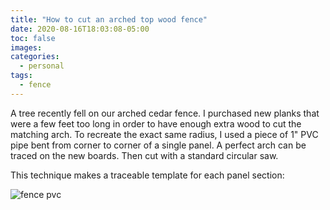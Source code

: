 ```yaml
---
title: "How to cut an arched top wood fence"
date: 2020-08-16T18:03:08-05:00
toc: false
images:
categories:
  - personal
tags: 
  - fence
---
```


A tree recently fell on our arched cedar fence.  I purchased new planks that were a few feet too long in order to have enough extra wood to cut the matching arch.   To recreate the exact same radius, I used a piece of 1" PVC pipe bent from corner to corner of a single panel.  A perfect arch can be traced on the new boards.  Then cut with a standard circular saw.

This technique makes a traceable template for each panel section:

![fence pvc](/images/fencepvc.jpg)